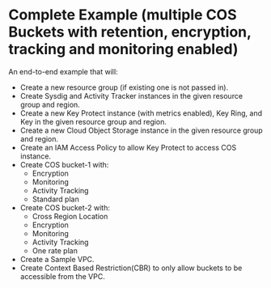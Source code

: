 # Complete Example (multiple COS Buckets with retention, encryption, tracking and monitoring enabled)

An end-to-end example that will:
- Create a new resource group (if existing one is not passed in).
- Create Sysdig and Activity Tracker instances in the given resource group and region.
- Create a new Key Protect instance (with metrics enabled), Key Ring, and Key in the given resource group and region.
- Create a new Cloud Object Storage instance in the given resource group and region.
- Create an IAM Access Policy to allow Key Protect to access COS instance.
- Create COS bucket-1 with:
  - Encryption
  - Monitoring
  - Activity Tracking
  - Standard plan
- Create COS bucket-2 with:
  - Cross Region Location
  - Encryption
  - Monitoring
  - Activity Tracking
  - One rate plan
- Create a Sample VPC.
- Create Context Based Restriction(CBR) to only allow buckets to be accessible from the VPC.

